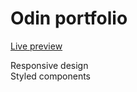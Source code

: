 # Odin portfolio

[Live preview](https://mart-in-a-jar.github.io/odin-portfolio)

Responsive design  
Styled components